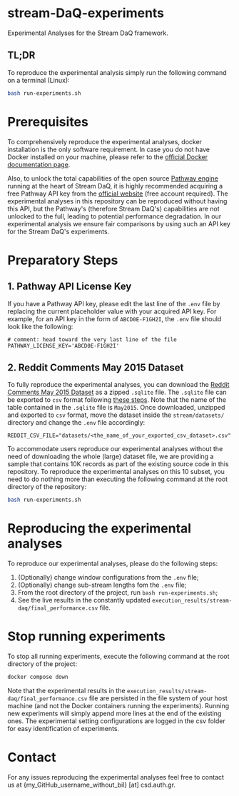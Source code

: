 # stream-DaQ-experiments
Experimental Analyses for the Stream DaQ framework. 

## TL;DR
To reproduce the experimental analysis simply run the following command on a terminal (Linux):
```bash
bash run-experiments.sh
```

# Prerequisites
To comprehensively reproduce the experimental analyses, docker installation is the only software requirement. In case you do not have Docker installed on your machine, please refer to the [official Docker documentation page](https://docs.docker.com/engine/). 

Also, to unlock the total capabilities of the open source [Pathway engine](https://github.com/pathwaycom/pathway) running at the heart of Stream DaQ, it is highly recommended acquiring a free Pathway API key from the [official website](https://pathway.com/get-license/) (free account required). The experimental analyses in this repository can be reproduced without having this API, but the Pathway's (therefore Stream DaQ's) capabilities are not unlocked to the full, leading to potential performance degradation. In our experimental analysis we ensure fair comparisons by using such an API key for the Stream DaQ's experiments.

# Preparatory Steps

## 1. Pathway API License Key

If you have a Pathway API key, please edit the last line of the `.env` file by replacing the current placeholder value with your acquired API key. For example, for an API key in the form of `ABCD0E-F1GH2I`, the `.env` file should look like the following:
```dotenv
# comment: head toward the very last line of the file
PATHWAY_LICENSE_KEY='ABCD0E-F1GH2I'
```

## 2. Reddit Comments May 2015 Dataset

To fully reproduce the experimental analyses, you can download the [Reddit Comments May 2015 Dataset](https://www.kaggle.com/code/kerneler/starter-may-2015-reddit-comments-0f049f5a-b/data) as a zipped `.sqlite` file. The `.sqlite` file can be exported to `csv` format following [these steps](https://deeplearning.lipingyang.org/export-sqlite-database-to-a-csv-file-using-sqlite3-command-line-tool-ubuntu-16-04/). Note that the name of the table contained in the `.sqlite` file is `May2015`. Once downloaded, unzipped and exported to `csv` format, move the dataset inside the `stream/datasets/` directory and change the `.env` file accordingly:
```dotenv
REDDIT_CSV_FILE="datasets/<the_name_of_your_exported_csv_dataset>.csv"
```

To accommodate users reproduce our experimental analyses without the need of downloading the whole (large) dataset file, we are providing a sample that contains 10K records as part of the existing source code in this repository. To reproduce the experimental analyses on this 10 subset, you need to do nothing more than executing the following command at the root directory of the repository:
```bash
bash run-experiments.sh
```

# Reproducing the experimental analyses

To reproduce our experimental analyses, please do the following steps:
1. (Optionally) change window configurations from the `.env` file;
2. (Optionally) change sub-stream lengths fom the `.env` file;
3. From the root directory of the project, run `bash run-experiments.sh`;
4. See the live results in the constantly updated `execution_results/stream-daq/final_performance.csv` file.

# Stop running experiments

To stop all running experiments, execute the following command at the root directory of the project:
```bash
docker compose down
```

Note that the experimental results in the `execution_results/stream-daq/final_performance.csv` file are persisted in the file system of your host machine (and not the Docker containers running the experiments). Running new experiments will simply append more lines at the end of the existing ones. The experimental setting configurations are logged in the csv folder for easy identification of experiments.

# Contact

For any issues reproducing the experimental analyses feel free to contact us at {my_GitHub_username_without_bil} [at] csd.auth.gr.
